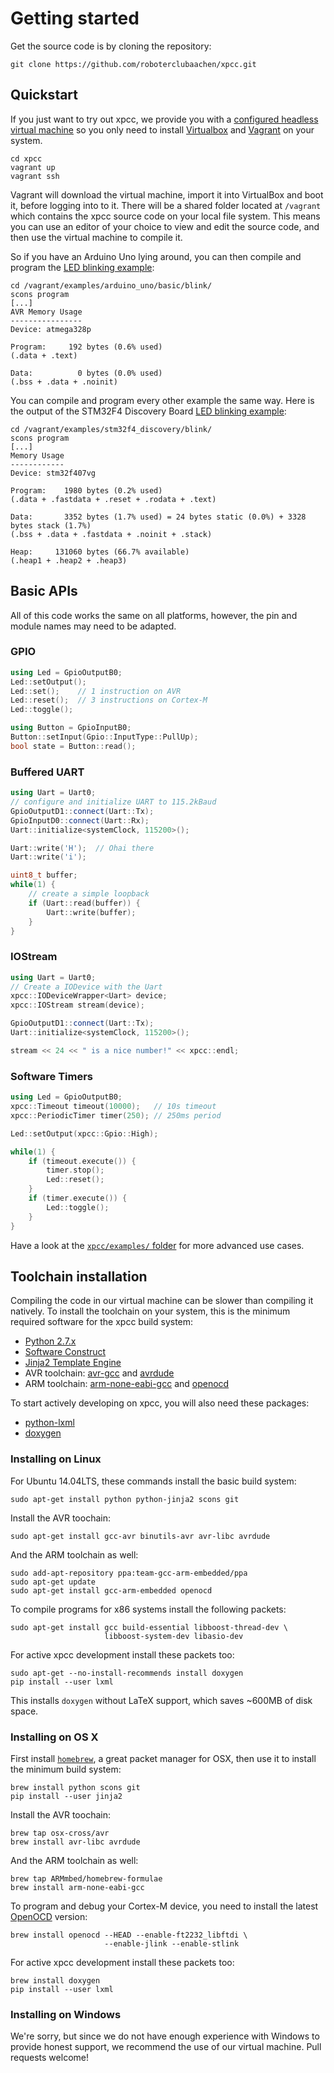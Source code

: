 # Getting started

Get the source code is by cloning the repository:

	git clone https://github.com/roboterclubaachen/xpcc.git


## Quickstart

If you just want to try out xpcc, we provide you with a [configured headless
virtual machine](https://github.com/roboterclubaachen/rca-vm/) so you only
need to install [Virtualbox](https://www.virtualbox.org/wiki/Downloads) and
[Vagrant](http://www.vagrantup.com/downloads.html) on your system.

	cd xpcc
	vagrant up
	vagrant ssh

Vagrant will download the virtual machine, import it into VirtualBox and boot
it, before logging into to it. There will be a shared folder located at
`/vagrant` which contains the xpcc source code on your local file system.
This means you can use an editor of your choice to view and edit the source
code, and then use the virtual machine to compile it.

So if you have an Arduino Uno lying around, you can then compile and program
the [LED blinking example](https://github.com/roboterclubaachen/xpcc/blob/develop/examples/arduino_uno/basic/blink/main.cpp):
```
cd /vagrant/examples/arduino_uno/basic/blink/
scons program
[...]
AVR Memory Usage
----------------
Device: atmega328p

Program:     192 bytes (0.6% used)
(.data + .text)

Data:          0 bytes (0.0% used)
(.bss + .data + .noinit)
```

You can compile and program every other example the same way.
Here is the output of the STM32F4 Discovery Board [LED blinking example](https://github.com/roboterclubaachen/xpcc/blob/develop/examples/stm32f4_discovery/blink/main.cpp):
```
cd /vagrant/examples/stm32f4_discovery/blink/
scons program
[...]
Memory Usage
------------
Device: stm32f407vg

Program:    1980 bytes (0.2% used)
(.data + .fastdata + .reset + .rodata + .text)

Data:       3352 bytes (1.7% used) = 24 bytes static (0.0%) + 3328 bytes stack (1.7%)
(.bss + .data + .fastdata + .noinit + .stack)

Heap:     131060 bytes (66.7% available)
(.heap1 + .heap2 + .heap3)
```

## Basic APIs

All of this code works the same on all platforms, however, the pin and module names may need to be adapted.

### GPIO

```cpp
using Led = GpioOutputB0;
Led::setOutput();
Led::set();    // 1 instruction on AVR
Led::reset();  // 3 instructions on Cortex-M
Led::toggle();

using Button = GpioInputB0;
Button::setInput(Gpio::InputType::PullUp);
bool state = Button::read();
```

### Buffered UART

```cpp
using Uart = Uart0;
// configure and initialize UART to 115.2kBaud
GpioOutputD1::connect(Uart::Tx);
GpioInputD0::connect(Uart::Rx);
Uart::initialize<systemClock, 115200>();

Uart::write('H');  // Ohai there
Uart::write('i');

uint8_t buffer;
while(1) {
    // create a simple loopback
    if (Uart::read(buffer)) {
        Uart::write(buffer);
    }
}
```

### IOStream

```cpp
using Uart = Uart0;
// Create a IODevice with the Uart
xpcc::IODeviceWrapper<Uart> device;
xpcc::IOStream stream(device);

GpioOutputD1::connect(Uart::Tx);
Uart::initialize<systemClock, 115200>();

stream << 24 << " is a nice number!" << xpcc::endl;
```

### Software Timers

```cpp
using Led = GpioOutputB0;
xpcc::Timeout timeout(10000);   // 10s timeout
xpcc::PeriodicTimer timer(250); // 250ms period

Led::setOutput(xpcc::Gpio::High);

while(1) {
    if (timeout.execute()) {
        timer.stop();
        Led::reset();
    }
    if (timer.execute()) {
        Led::toggle();
    }
}
```

Have a look at the [`xpcc/examples/` folder][examples] for more advanced use cases.

## Toolchain installation

Compiling the code in our virtual machine can be slower than compiling it
natively. To install the toolchain on your system, this is the
minimum required software for the xpcc build system:

- [Python 2.7.x](http://www.python.org/)
- [Software Construct](http://www.scons.org/)
- [Jinja2 Template Engine](http://jinja.pocoo.org/)
- AVR toolchain: [avr-gcc](http://www.nongnu.org/avr-libc) and [avrdude](http://www.nongnu.org/avrdude)
- ARM toolchain: [arm-none-eabi-gcc](https://launchpad.net/gcc-arm-embedded) and [openocd](http://openocd.sourceforge.net/)

To start actively developing on xpcc, you will also need these packages:

- [python-lxml](http://lxml.de/)
- [doxygen](http://www.stack.nl/~dimitri/doxygen)


### Installing on Linux

For Ubuntu 14.04LTS, these commands install the basic build system:

	sudo apt-get install python python-jinja2 scons git

Install the AVR toochain:

	sudo apt-get install gcc-avr binutils-avr avr-libc avrdude

And the ARM toolchain as well:

	sudo add-apt-repository ppa:team-gcc-arm-embedded/ppa
	sudo apt-get update
	sudo apt-get install gcc-arm-embedded openocd

To compile programs for x86 systems install the following packets:

	sudo apt-get install gcc build-essential libboost-thread-dev \
	                     libboost-system-dev libasio-dev

For active xpcc development install these packets too:

	sudo apt-get --no-install-recommends install doxygen
	pip install --user lxml

This installs `doxygen` without LaTeX support, which saves ~600MB of disk space.


### Installing on OS X

First install [`homebrew`](http://mxcl.github.com/homebrew/), a great packet
manager for OSX, then use it to install the minimum build system:

	brew install python scons git
	pip install --user jinja2

Install the AVR toochain:

	brew tap osx-cross/avr
	brew install avr-libc avrdude

And the ARM toolchain as well:

	brew tap ARMmbed/homebrew-formulae
	brew install arm-none-eabi-gcc

To program and debug your Cortex-M device, you need to install the latest
[OpenOCD](http://openocd.org) version:

	brew install openocd --HEAD --enable-ft2232_libftdi \
	                     --enable-jlink --enable-stlink

 For active xpcc development install these packets too:

	brew install doxygen
	pip install --user lxml


### Installing on Windows

We're sorry, but since we do not have enough experience with Windows to provide
honest support, we recommend the use of our virtual machine.
Pull requests welcome!

[examples]: https://github.com/roboterclubaachen/xpcc/tree/develop/examples
